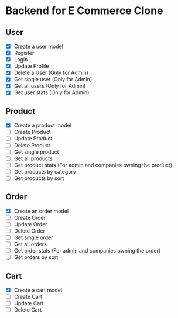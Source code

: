 # Backend for E Commerce Clone

## User
- [x] Create a user model
- [x] Register
- [x] Login
- [x] Update Profile
- [x] Delete a User (Only for Admin)
- [x] Get single user (Only for Admin)
- [x] Get all users (Only for Admin)
- [x] Get user stats (Only for Admin)

## Product
- [x] Create a product model
- [ ] Create Product
- [ ] Update Product
- [ ] Delete Product
- [ ] Get single product
- [ ] Get all products
- [ ] Get product stats (For admin and companies owning the product)
- [ ] Get products by category
- [ ] Get products by sort

## Order
- [x] Create an order model
- [ ] Create Order
- [ ] Update Order
- [ ] Delete Order
- [ ] Get single order
- [ ] Get all orders
- [ ] Get order stats (For admin and companies owning the order)
- [ ] Get orders by sort

## Cart
- [x] Create a cart model
- [ ] Create Cart
- [ ] Update Cart
- [ ] Delete Cart
